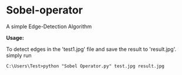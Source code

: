 # Sobel-operator
A simple Edge-Detection Algorithm

__Usage:__

To detect edges in the 'test1.jpg' file and save the result to 'result.jpg'. simply run
```console
C:\Users\Test>python "Sobel Operator.py" test.jpg result.jpg
```
